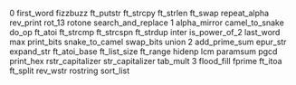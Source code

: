 0
first_word
fizzbuzz
ft_putstr
ft_strcpy
ft_strlen
ft_swap
repeat_alpha
rev_print
rot_13
rotone
search_and_replace
1
alpha_mirror
camel_to_snake
do_op
ft_atoi
ft_strcmp
ft_strcspn
ft_strdup
inter
is_power_of_2
last_word
max
print_bits
snake_to_camel
swap_bits
union
2
add_prime_sum
epur_str
expand_str
ft_atoi_base
ft_list_size
ft_range
hidenp
lcm
paramsum
pgcd
print_hex
rstr_capitalizer
str_capitalizer
tab_mult
3
flood_fill
fprime
ft_itoa
ft_split
rev_wstr
rostring
sort_list
